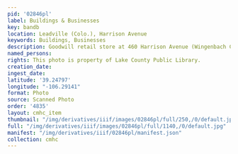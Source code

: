 ```yaml
---
pid: '02846pl'
label: Buildings & Businesses
key: bandb
location: Leadville (Colo.), Harrison Avenue
keywords: Buildings, Businesses
description: Goodwill retail store at 460 Harrison Avenue (Wingenbach Collection)
named_persons: 
rights: This photo is property of Lake County Public Library.
creation_date: 
ingest_date: 
latitude: '39.24797'
longitude: "-106.29141"
format: Photo
source: Scanned Photo
order: '4835'
layout: cmhc_item
thumbnail: "/img/derivatives/iiif/images/02846pl/full/250,/0/default.jpg"
full: "/img/derivatives/iiif/images/02846pl/full/1140,/0/default.jpg"
manifest: "/img/derivatives/iiif/02846pl/manifest.json"
collection: cmhc
---
```

